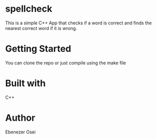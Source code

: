 # spellcheck
This is a simple C++ App that checks if a word is correct and finds the nearest correct word if it is wrong.

# Getting Started
You can clone the repo or just compile using the make file

# Built with
C++

# Author 
Ebenezer Osei
